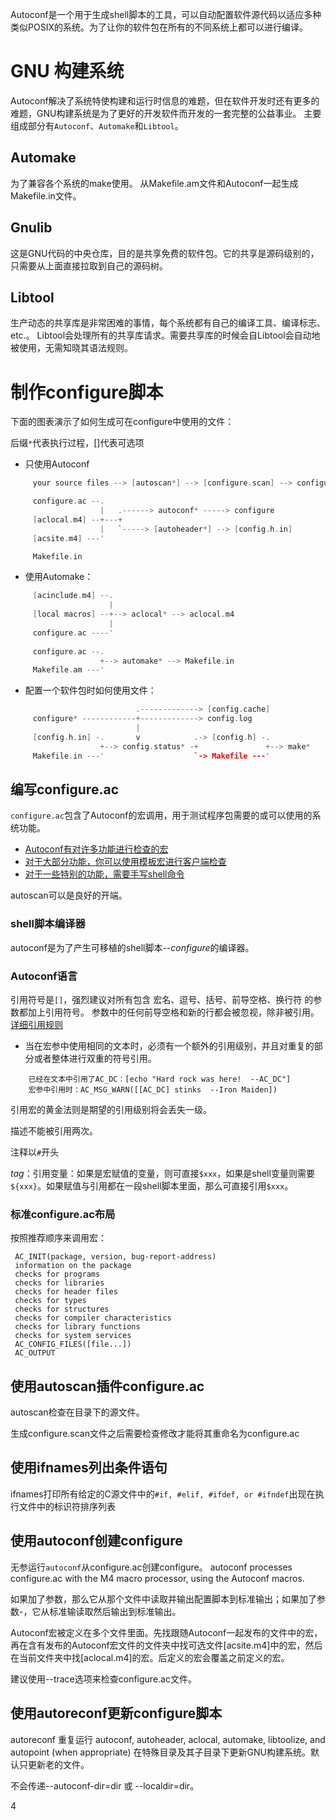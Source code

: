 Autoconf是一个用于生成shell脚本的工具，可以自动配置软件源代码以适应多种类似POSIX的系统。为了让你的软件包在所有的不同系统上都可以进行编译。

# GNU 构建系统
Autoconf解决了系统特使构建和运行时信息的难题，但在软件开发时还有更多的难题，GNU构建系统是为了更好的开发软件而开发的一套完整的公益事业。
主要组成部分有`Autoconf`、`Automake`和`Libtool`。

## Automake
为了兼容各个系统的make使用。
从Makefile.am文件和Autoconf一起生成Makefile.in文件。

## Gnulib

这是GNU代码的中央仓库，目的是共享免费的软件包。它的共享是源码级别的，只需要从上面直接拉取到自己的源码树。

## Libtool
生产动态的共享库是非常困难的事情，每个系统都有自己的编译工具、编译标志、etc.。
Libtool会处理所有的共享库请求。需要共享库的时候会自Libtool会自动地被使用，无需知晓其语法规则。

# 制作configure脚本

下面的图表演示了如何生成可在configure中使用的文件：

后缀`*`代表执行过程，[]代表可选项

- 只使用Autoconf
```c
     your source files --> [autoscan*] --> [configure.scan] --> configure.ac

     configure.ac --.
                    |   .------> autoconf* -----> configure
     [aclocal.m4] --+---+
                    |   `-----> [autoheader*] --> [config.h.in]
     [acsite.m4] ---'

     Makefile.in
```
- 使用Automake：
```c
     [acinclude.m4] --.
                      |
     [local macros] --+--> aclocal* --> aclocal.m4
                      |
     configure.ac ----'
     
     configure.ac --.
                    +--> automake* --> Makefile.in
     Makefile.am ---'
```
- 配置一个软件包时如何使用文件：
```c
                            .-------------> [config.cache]
     configure* ------------+-------------> config.log
                            |
     [config.h.in] -.       v            .-> [config.h] -.
                    +--> config.status* -+               +--> make*
     Makefile.in ---'                    `-> Makefile ---'
```

## 编写configure.ac
`configure.ac`包含了Autoconf的宏调用，用于测试程序包需要的或可以使用的系统功能。

- [Autoconf有对许多功能进行检查的宏](http://www.gnu.org/software/autoconf/manual/autoconf.html#Existing-Tests)
- [对于大部分功能，你可以使用模板宏进行客户端检查](http://www.gnu.org/software/autoconf/manual/autoconf.html#Writing-Tests)
- [对于一些特别的功能，需要手写shell命令](http://www.gnu.org/software/autoconf/manual/autoconf.html#Portable-Shell)

autoscan可以是良好的开端。

### shell脚本编译器

autoconf是为了产生可移植的shell脚本--*configure*的编译器。

### Autoconf语言
引用符号是`[]`，强烈建议对所有包含 宏名、逗号、括号、前导空格、换行符 的参数都加上引用符号。
参数中的任何前导空格和新的行都会被忽视，除非被引用。
[详细引用规则](http://www.gnu.org/software/autoconf/manual/autoconf.html#Programming-in-M4)

- 当在宏参中使用相同的文本时，必须有一个额外的引用级别，并且对重复的部分或者整体进行双重的符号引用。
```
	已经在文本中引用了AC_DC：[echo "Hard rock was here!  --AC_DC"]
	宏参中引用时：AC_MSG_WARN([[AC_DC] stinks  --Iron Maiden])
```

引用宏的黄金法则是期望的引用级别将会丢失一级。

描述不能被引用两次。

注释以`#`开头

*tag*：引用变量：如果是宏赋值的变量，则可直接`$xxx`，如果是shell变量则需要`${xxx}`。如果赋值与引用都在一段shell脚本里面，那么可直接引用`$xxx`。

### 标准configure.ac布局

按照推荐顺序来调用宏：

     AC_INIT(package, version, bug-report-address)
     information on the package
     checks for programs
     checks for libraries
     checks for header files
     checks for types
     checks for structures
     checks for compiler characteristics
     checks for library functions
     checks for system services
     AC_CONFIG_FILES([file...])
     AC_OUTPUT

## 使用autoscan插件configure.ac

autoscan检查在目录下的源文件。

生成configure.scan文件之后需要检查修改才能将其重命名为configure.ac

## 使用ifnames列出条件语句

ifnames打印所有给定的C源文件中的`#if, #elif, #ifdef, or #ifndef`出现在执行文件中的标识符排序列表

## 使用autoconf创建configure

无参运行`autoconf`从configure.ac创建configure。
 autoconf processes configure.ac with the M4 macro processor, using the Autoconf macros.

如果加了参数，那么它从那个文件中读取并输出配置脚本到标准输出；如果加了参数-，它从标准输读取然后输出到标准输出。

Autoconf宏被定义在多个文件里面。先找跟随Autoconf一起发布的文件中的宏，再在含有发布的Autoconf宏文件的文件夹中找可选文件[acsite.m4]中的宏，然后在当前文件夹中找[aclocal.m4]的宏。后定义的宏会覆盖之前定义的宏。

建议使用--trace选项来检查configure.ac文件。

## 使用autoreconf更新configure脚本

autoreconf 重复运行 autoconf, autoheader, aclocal, automake, libtoolize, and autopoint (when appropriate) 在特殊目录及其子目录下更新GNU构建系统。默认只更新老的文件。

不会传递--autoconf-dir=dir 或 --localdir=dir。

4